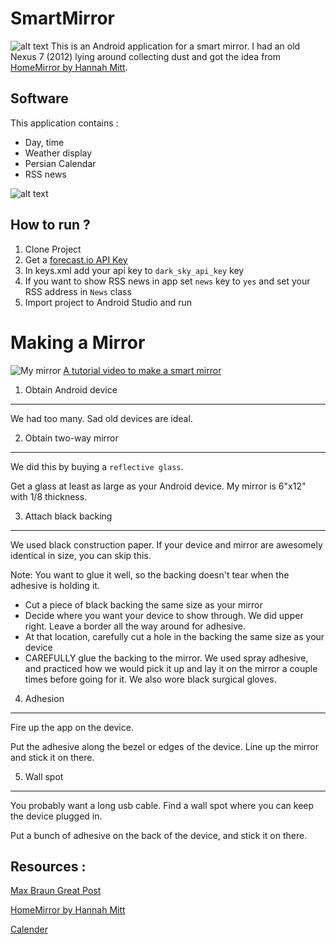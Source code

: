 # SmartMirror
![alt text](https://github.com/gsoosk/SmartMirror/blob/master/pic2.jpg)
This is an Android application for a smart mirror. I had an old Nexus 7 (2012) lying around collecting dust and got the idea from [HomeMirror by Hannah Mitt](https://github.com/HannahMitt/HomeMirror).

## Software 
This application contains : 
* Day, time
* Weather display
* Persian Calendar 
* RSS news 

![alt text](https://github.com/gsoosk/SmartMirror/blob/master/pic1.png)

## How to run ?
1. Clone Project
2. Get a [forecast.io API Key](https://developer.forecast.io/)
3. In keys.xml add your api key to `dark_sky_api_key` key
4. If you want to show RSS news in app set `news` key to `yes` and set your RSS address in `News` class
5. Import project to Android Studio and run


Making a Mirror
====
![My mirror](https://github.com/gsoosk/SmartMirror/blob/master/pic3.jpg)
[A tutorial video to make a smart mirror](https://learn.adafruit.com/android-smart-home-mirror)

1. Obtain Android device
----
We had too many. Sad old devices are ideal.

2. Obtain two-way mirror
---
We did this by buying a `reflective glass`.

Get a glass at least as large as your Android device. My mirror is 6"x12" with 1/8 thickness. 

3. Attach black backing
---
We used black construction paper. If your device and mirror are awesomely identical in size, you can skip this.

Note: You want to glue it well, so the backing doesn't tear when the adhesive is holding it.

* Cut a piece of black backing the same size as your mirror
* Decide where you want your device to show through. We did upper right. Leave a border all the way around for adhesive.
* At that location, carefully cut a hole in the backing the same size as your device
* CAREFULLY glue the backing to the mirror. We used spray adhesive, and practiced how we would pick it up and lay it on the mirror a couple times before going for it. We also wore black surgical gloves.
 

4. Adhesion
---
Fire up the app on the device.

Put the adhesive along the bezel or edges of the device. Line up the mirror and stick it on there.

5. Wall spot
---
You probably want a long usb cable. Find a wall spot where you can keep the device plugged in.

Put a bunch of adhesive on the back of the device, and stick it on there.

## Resources : 
[Max Braun Great Post](https://medium.com/@maxbraun/my-bathroom-mirror-is-smarter-than-yours-94b21c6671ba)

[HomeMirror by Hannah Mitt](https://github.com/HannahMitt/HomeMirror)

[Calender](https://github.com/Roojin/persian-calendar-view)
